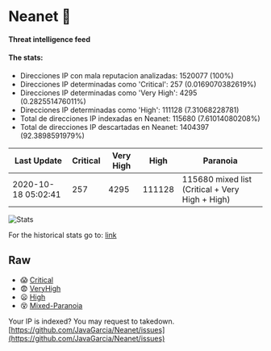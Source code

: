 # Neanet :hocho:
#### Threat intelligence feed
#### The stats:

- Direcciones IP con mala reputacion analizadas: 1520077 (100%)
- Direcciones IP determinadas como 'Critical':  257 (0.0169070382619%)
- Direcciones IP determinadas como 'Very High':  4295 (0.282551476011%)
- Direcciones IP determinadas como 'High':  111128 (7.31068228781)
- Total de direcciones IP indexadas en Neanet:  115680 (7.61014080208%)
- Total de direcciones IP descartadas en Neanet:  1404397 (92.3898591979%)

| Last Update | Critical | Very High | High | Paranoia |
| --- | --- | --- | --- | --- |
| 2020-10-18 05:02:41 | 257 | 4295 | 111128 | 115680 mixed list (Critical + Very High + High)|

![Stats](https://docs.google.com/spreadsheets/d/e/2PACX-1vSnaNMIXVabIpDJjufMlzH7poXnshF3mgd8Is1g9ytUEzVsP5my4Trn8f-xkoLLQ38xpL3HtmUexLo6/pubchart?oid=501124687&format=image)

For the historical stats go to: [link](/stats.csv)
## Raw
- :scream: [Critical](https://raw.githubusercontent.com/JavaGarcia/Neanet/master/blacklists/neanet_critical.txt)
- :fearful: [VeryHigh](https://raw.githubusercontent.com/JavaGarcia/Neanet/master/blacklists/neanet_veryHigh.txtt)
- :frowning: [High](https://raw.githubusercontent.com/JavaGarcia/Neanet/master/blacklists/neanet_high.txt)
- :dizzy_face: [Mixed-Paranoia](https://raw.githubusercontent.com/JavaGarcia/Neanet/master/blacklists/neanet_all.txt)


Your IP is indexed? You may request to takedown. [https://github.com/JavaGarcia/Neanet/issues](https://github.com/JavaGarcia/Neanet/issues)
















































































































































































































































































































































































































































































































































































































































































































































































































































































































































































































































































































































































































































































































































































































































































































































